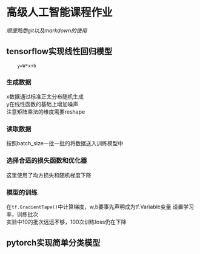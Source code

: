# 高级人工智能课程作业

*顺便熟悉git以及markdown的使用*

## tensorflow实现线性回归模型  
        y=W*x+b

### 生成数据
x数据通过标准正太分布随机生成  
y在线性函数的基础上增加噪声  
注意矩阵乘法的维度需要reshape  

### 读取数据 
按照batch_size一批一批的将数据送入训练模型中  

### 选择合适的损失函数和优化器  
这里使用了均方损失和随机梯度下降  

### 模型的训练
在`tf.GradientTape()`中计算梯度，w,b要事先声明成为tf.Variable变量
设置学习率，训练批次  
实验中10的批次远远不够，100次训练loss仍在下降

## pytorch实现简单分类模型


